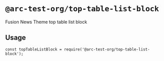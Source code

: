 # `@arc-test-org/top-table-list-block`

Fusion News Theme top table list block

## Usage

```
const topTableListBlock = require('@arc-test-org/top-table-list-block');

```
